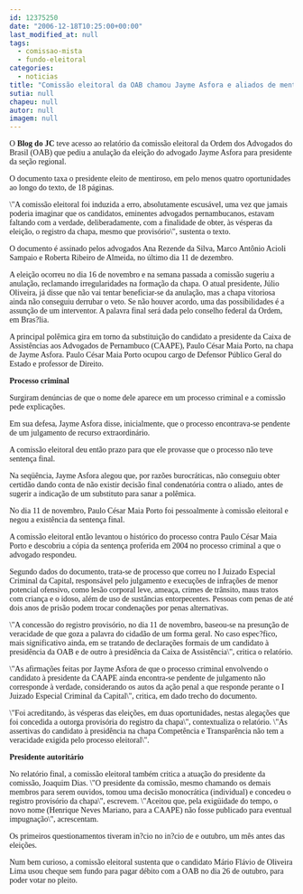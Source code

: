 ```yaml
---
id: 12375250
date: "2006-12-18T10:25:00+00:00"
last_modified_at: null
tags:
  - comissao-mista
  - fundo-eleitoral
categories:
  - noticias
title: "Comissão eleitoral da OAB chamou Jayme Asfora e aliados de mentirosos para anular pleito"
sutia: null
chapeu: null
autor: null
imagem: null
---
```

<p><P><FONT face=Verdana>O <STRONG>Blog do JC</STRONG> teve acesso ao relatório da comissão eleitoral da Ordem dos Advogados do Brasil (OAB) que pediu a anulação da eleição do advogado Jayme Asfora para presidente da seção regional. </FONT></P></p>
<p><P><FONT face=Verdana>O documento taxa o presidente eleito de mentiroso, em pelo menos quatro oportunidades ao longo do texto, de 18 páginas.</FONT></P></p>
<p><P><FONT face=Verdana>\"A comissão eleitoral foi induzida a erro, absolutamente escusável, uma vez que jamais poderia imaginar que os candidatos, eminentes advogados pernambucanos, estavam faltando com a verdade, deliberadamente, com a finalidade de obter, às vésperas da eleição, o registro da chapa, mesmo que provisório\", sustenta o texto.</FONT></P></p>
<p><P><FONT face=Verdana>O documento é assinado pelos advogados Ana Rezende da Silva, Marco Antônio Acioli Sampaio e Roberta Ribeiro de Almeida, no último dia 11 de dezembro.</FONT></P></p>
<p><P><FONT face=Verdana>A eleição ocorreu no dia 16 de novembro e na semana passada a comissão sugeriu a anulação, reclamando irregularidades na formação da chapa. O atual presidente, Júlio Oliveira, já disse que não vai tentar beneficiar-se da anulação, mas a chapa vitoriosa ainda não conseguiu derrubar o veto. Se não houver acordo, uma das possibilidades é a assunção de um interventor. A palavra final será dada pelo conselho federal da Ordem, em Bras?lia.</FONT></P></p>
<p><P><FONT face=Verdana>A principal polêmica gira em torno da substituição do candidato a presidente da Caixa de Assistências aos Advogados de Pernambuco (CAAPE), Paulo César Maia Porto, na chapa de Jayme Asfora. Paulo César Maia Porto ocupou cargo de Defensor Público Geral do Estado e professor de Direito.</FONT></P></p>
<p><P><FONT face=Verdana><STRONG>Processo criminal</STRONG></FONT></P></p>
<p><P><FONT face=Verdana>Surgiram denúncias de que o nome dele aparece em um processo criminal e a comissão pede explicações.</FONT></P></p>
<p><P><FONT face=Verdana>Em sua defesa, Jayme Asfora disse, inicialmente, que o processo encontrava-se pendente de um julgamento de recurso extraordinário.</FONT></P></p>
<p><P><FONT face=Verdana>A comissão eleitoral deu então prazo para que ele provasse que o processo não teve sentença final.</FONT></P></p>
<p><P><FONT face=Verdana>Na seqüência, Jayme Asfora alegou que, por razões burocráticas, não conseguiu obter certidão dando conta de não existir decisão final condenatória contra o aliado, antes de sugerir a indicação de um substituto para sanar a polêmica.</FONT></P></p>
<p><P><FONT face=Verdana>No dia 11 de novembro, Paulo César Maia Porto foi pessoalmente à comissão eleitoral e negou a existência da sentença final. </FONT></P></p>
<p><P><FONT face=Verdana>A comissão eleitoral então levantou o histórico do processo contra Paulo César Maia Porto e descobriu a cópia da sentença proferida em 2004 no processo criminal a que o advogado respondeu.</FONT></P></p>
<p><P><FONT face=Verdana>Segundo dados do documento, trata-se de processo que correu no I Juizado Especial Criminal da Capital, responsável pelo julgamento e execuções de infrações de menor potencial ofensivo, como lesão corporal leve, ameaça, crimes de trânsito, maus tratos com criança e o idoso, além de uso de sustâncias entorpecentes. Pessoas com penas de até dois anos de prisão podem trocar condenações por penas alternativas.</FONT></P></p>
<p><P><FONT face=Verdana>\"A concessão do registro provisório, no dia 11 de novembro, baseou-se na presunção de veracidade de que goza a palavra do cidadão de um forma geral. No caso espec?fico, mais significativo ainda, em se tratando de declarações formais de um candidato à presidência da OAB e de outro à presidência da Caixa de Assistência\", critica o relatório.</FONT></P></p>
<p><P><FONT face=Verdana>\"As afirmações feitas por Jayme Asfora de que o processo criminal envolvendo o candidato à presidente da CAAPE ainda encontra-se pendente de julgamento não corresponde à verdade, considerando os autos da ação penal a que responde perante o I Juizado Especial Criminal da Capital\", critica, em dado trecho do documento.</FONT></P></p>
<p><P><FONT face=Verdana>\"Foi acreditando, às vésperas das eleições, em duas oportunidades, nestas alegações que foi concedida a outorga provisória do registro da chapa\", contextualiza o relatório. \"As assertivas do candidato à presidência na chapa Competência e Transparência não tem a veracidade exigida pelo processo eleitoral\".</FONT></P></p>
<p><P><FONT face=Verdana><STRONG>Presidente autoritário</STRONG></FONT></P></p>
<p><P><FONT face=Verdana>No relatório final, a comissão eleitoral também critica a atuação do presidente da comissão, Joaquim Dias. \"O presidente da comissão, mesmo chamando os demais membros para serem ouvidos, tomou uma decisão monocrática (individual) e concedeu o registro provisório da chapa\", escrevem. \"Aceitou que, pela exigüidade do tempo, o novo nome (Henrique Neves Mariano, para a CAAPE) não fosse publicado para eventual impugnação\", acrescentam.</FONT></P></p>
<p><P><FONT face=Verdana>Os primeiros questionamentos tiveram in?cio no in?cio de e outubro, um mês antes das eleições.</FONT></P></p>
<p><P><FONT face=Verdana>Num bem curioso, a comissão eleitoral sustenta que o candidato Mário Flávio de Oliveira Lima usou cheque sem fundo para pagar débito com a OAB no dia 26 de outubro, para poder votar no pleito.</FONT></P> </p>
